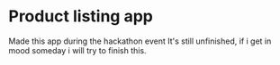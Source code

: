 # Product listing app
 Made this app during the hackathon event
 It's still unfinished, if i get in mood someday i will try to finish this.
